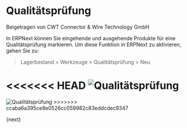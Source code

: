 # Qualitätsprüfung
<span class="text-muted contributed-by">Beigetragen von CWT Connector & Wire Technology GmbH</span>

In ERPNext können Sie eingehende und ausgehende Produkte für eine Qualitätsprüfung markieren. Um diese Funktion in ERPNext zu aktivieren, gehen Sie zu:

>  Lagerbestand > Werkzeuge > Qualitätsprüfung > Neu

<<<<<<< HEAD
<img class="screenshot" alt="Qualitätsprüfung" src="/docs/assets/img/stock/quality-inspection.png">
=======
<img class="screenshot" alt="Qualitätsprüfung" src="{{docs_base_url}}/assets/img/stock/quality-inspection.png">
>>>>>>> ccaba6a395ce8e0526cc059982c83eddcdec9347

{next}
